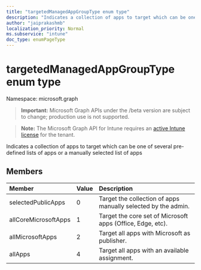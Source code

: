 ```yaml
---
title: "targetedManagedAppGroupType enum type"
description: "Indicates a collection of apps to target which can be one of several pre-defined lists of apps or a manually selected list of apps"
author: "jaiprakashmb"
localization_priority: Normal
ms.subservice: "intune"
doc_type: enumPageType
---
```


# targetedManagedAppGroupType enum type

Namespace: microsoft.graph

> **Important:** Microsoft Graph APIs under the /beta version are subject to change; production use is not supported.

> **Note:** The Microsoft Graph API for Intune requires an [active Intune license](https://go.microsoft.com/fwlink/?linkid=839381) for the tenant.

Indicates a collection of apps to target which can be one of several pre-defined lists of apps or a manually selected list of apps

## Members
|Member|Value|Description|
|:---|:---|:---|
|selectedPublicApps|0|Target the collection of apps manually selected by the admin.|
|allCoreMicrosoftApps|1|Target the core set of Microsoft apps (Office, Edge, etc).|
|allMicrosoftApps|2|Target all apps with Microsoft as publisher.|
|allApps|4|Target all apps with an available assignment.|